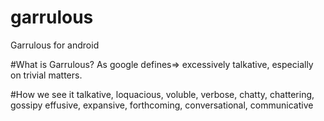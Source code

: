 # garrulous
Garrulous for android


#What is Garrulous?
As google defines=> excessively talkative, especially on trivial matters.

#How we see it
talkative, loquacious, voluble, verbose, chatty, chattering, gossipy effusive, expansive, forthcoming, conversational, communicative
